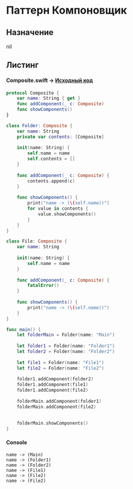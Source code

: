 # Паттерн Компоновщик

## Назначение

nil

## Листинг 

#### Composite.swift -> [Исходный код](https://github.com/timoninas/design-patterns/blob/master/Structural%20Patterns/Composite/Composite.swift)

```Swift
protocol Composite {
    var name: String { get }
    func addComponent(_ c: Composite)
    func showComponents()
}

class Folder: Composite {
    var name: String
    private var contents: [Composite]
    
    init(name: String) {
        self.name = name
        self.contents = []
    }
    
    func addComponent(_ c: Composite) {
        contents.append(c)
    }
    
    func showComponents() {
        print("name -> (\(self.name))")
        for value in contents {
            value.showComponents()
        }
    }
}

class File: Composite {
    var name: String
    
    init(name: String) {
        self.name = name
    }
    
    func addComponent(_ c: Composite) {
        fatalError()
    }
    
    func showComponents() {
        print("name -> (\(self.name))")
    }
}

func main() {
    let folderMain = Folder(name: "Main")
    
    let folder1 = Folder(name: "Folder1")
    let folder2 = Folder(name: "Folder2")
    
    let file1 = Folder(name: "File1")
    let file2 = Folder(name: "File2")
    
    folder1.addComponent(folder2)
    folder1.addComponent(file1)
    folder1.addComponent(file2)
    
    folderMain.addComponent(folder1)
    folderMain.addComponent(file2)
    
    
    folderMain.showComponents()
}
```

#### Console

```Console
name -> (Main)
name -> (Folder1)
name -> (Folder2)
name -> (File1)
name -> (File2)
name -> (File2)
```
